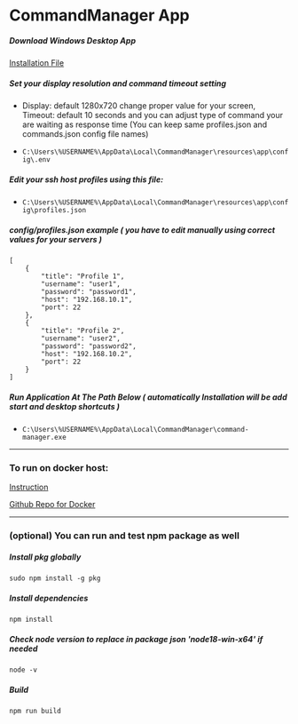 # CommandManager App

##### Download Windows Desktop App

[Installation File](https://drive.google.com/drive/folders/1Fw_sANe6mx-e9P2E3e_leCb6ssTtbbGt?usp=drive_link)

##### Set your display resolution and command timeout setting

- Display: default 1280x720 change proper value for your screen, Timeout: default 10 seconds and you can adjust type of command your are waiting as response time (You can keep same profiles.json and commands.json config file names)

- `C:\Users\%USERNAME%\AppData\Local\CommandManager\resources\app\config\.env`

##### Edit your ssh host profiles using this file:

- `C:\Users\%USERNAME%\AppData\Local\CommandManager\resources\app\config\profiles.json`

##### config/profiles.json example ( you have to edit manually using correct values for your servers )

```
[
    {
        "title": "Profile 1",
        "username": "user1",
        "password": "password1",
        "host": "192.168.10.1",
        "port": 22
    },
    {
        "title": "Profile 2",
        "username": "user2",
        "password": "password2",
        "host": "192.168.10.2",
        "port": 22
    }
]
```

##### Run Application At The Path Below ( automatically Installation will be add start and desktop shortcuts )

- `C:\Users\%USERNAME%\AppData\Local\CommandManager\command-manager.exe`

---

### To run on docker host:

[Instruction](https://hub.docker.com/r/eaeoz/command-manager-docker)

[Github Repo for Docker](https://github.com/eaeoz/command-manager-docker)

---

### (optional) You can run and test npm package as well

##### Install pkg globally

`sudo npm install -g pkg`

##### Install dependencies

`npm install`

##### Check node version to replace in package json 'node18-win-x64' if needed

`node -v`

##### Build

`npm run build`
